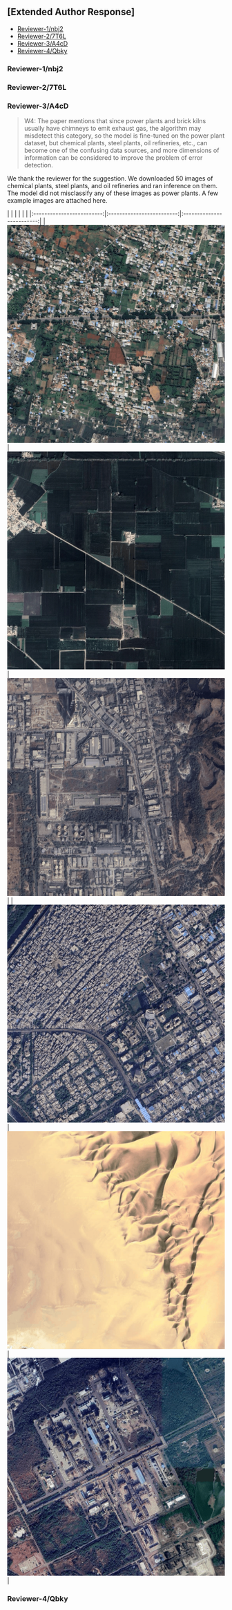 ## [Extended Author Response]

- [Reviewer-1/nbj2](#Reviewer-1/nbj2)
- [Reviewer-2/7T6L](#Reviewer-2/7T6L)
- [Reviewer-3/A4cD](#Reviewer-3/A4cD)
- [Reviewer-4/Qbky](#Reviewer-4/Qbky)

### Reviewer-1/nbj2

### Reviewer-2/7T6L

### Reviewer-3/A4cD

> W4: The paper mentions that since power plants and brick kilns usually have chimneys to emit exhaust gas, the algorithm may misdetect this category, so the model is fine-tuned on the power plant dataset, but chemical plants, steel plants, oil refineries, etc., can become one of the confusing data sources, and more dimensions of information can be considered to improve the problem of error detection.

We thank the reviewer for the suggestion. We downloaded 50 images of chemical plants, steel plants, and oil refineries and ran inference on them. The model did not misclassify any of these images as power plants. A few example images are attached here.

| | | | | |
|:-------------------------:|:-------------------------:|:-------------------------:|
|![](images/negative/11.67,78.09.png)|![](images/negative/30.31,75.05.png)|![](images/negative/19.06,73.03.png)|
|![](images/negative/28.59,77.31.png)|![](images/negative/28.35,18.40.png)|![](images/negative/24.25,78.16.png)|

### Reviewer-4/Qbky
